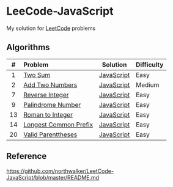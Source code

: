 # LeeCode-JavaScript
My solution for [LeetCode](https://leetcode.com/) problems

## Algorithms

|   #   |     Problem   |  Solution  | Difficulty |
|:-----:|:--------------|:----------:|:-----------|
|  1   | [Two Sum](https://leetcode.com/problems/two-sum)| [JavaScript](./algorithms/1-two-sum.js) | Easy |
|  2   | [Add Two Numbers](https://leetcode.com/problems/add-two-numbers) | [JavaScript](./algorithms/2-add-two-numbers.js) | Medium |
|  7   | [Reverse Integer](https://leetcode.com/problems/reverse-integer) | [JavaScript](./algorithms/7-reverse-integer.js) | Easy |
|  9   | [Palindrome Number](https://leetcode.com/problems/palindrome-number) | [JavaScript](./algorithms/9-palindrom-number.js) | Easy |
|  13  | [Roman to Integer](https://leetcode.com/problems/roman-to-integer/) | [JavaScript](./algorithms/13-roman-to-integer.js) | Easy |
|  14  | [Longest Common Prefix](https://leetcode.com/problems/longest-common-prefix/) | [JavaScript](./algorithms/14-longest-common-prefix.js) | Easy |
|  20  | [Valid Parenttheses](https://leetcode.com/problems/valid-parentheses/) | [JavaScript](./algorithms/20-valid-parentheses.js) | Easy |


## Reference
https://github.com/northwalker/LeetCode-JavaScript/blob/master/README.md